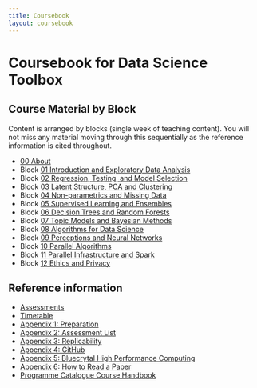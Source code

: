 ```yaml
---
title: Coursebook
layout: coursebook
---
```

# Coursebook for Data Science Toolbox

## Course Material by Block

Content is arranged by blocks (single week of teaching content). You will not miss any material moving through this sequentially as the reference information is cited throughout.

* [00 About](coursebook/00.md)
* Block [01 Introduction and Exploratory Data Analysis](coursebook/01.md)
* Block [02 Regression, Testing, and Model Selection](coursebook/02.md)
* Block [03 Latent Structure, PCA and Clustering](coursebook/03.md)
* Block [04 Non-parametrics and Missing Data](coursebook/04.md)
* Block [05 Supervised Learning and Ensembles](coursebook/05.md)
* Block [06 Decision Trees and Random Forests](coursebook/06.md)
* Block [07 Topic Models and Bayesian Methods](coursebook/07.md)
* Block [08 Algorithms for Data Science](coursebook/08.md)
* Block [09 Perceptions and Neural Networks](coursebook/09.md)
* Block [10 Parallel Algorithms](coursebook/10.md)
* Block [11 Parallel Infrastructure and Spark](coursebook/11.md)
* Block [12 Ethics and Privacy](coursebook/12.md)

## Reference information

* [Assessments](assessments.md)
* [Timetable](timetable.md)
* [Appendix 1: Preparation](coursebook/appendix1-prep.md)
* [Appendix 2: Assessment List](coursebook/appendix2-assessments.md)
* [Appendix 3: Replicability](coursebook/appendix3-replicability.md)
* [Appendix 4: GitHub](coursebook/appendix4-github.md)
* [Appendix 5: Bluecrytal High Performance Computing](coursebook/appendix5-bluecrystal.md)
* [Appendix 6: How to Read a Paper](coursebook/appendix6-howtoreadapaper.md)
* [Programme Catalogue Course Handbook](https://www.bris.ac.uk/unit-programme-catalogue/UnitDetails.jsa?ayrCode=20%2F21&unitCode=MATHM0029)


